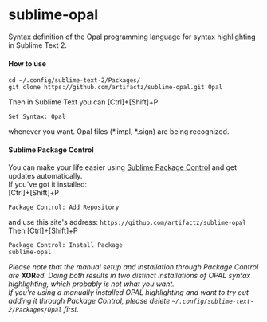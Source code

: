 sublime-opal
============

Syntax definition of the Opal programming language for syntax highlighting in Sublime Text 2.

#### How to use
```
cd ~/.config/sublime-text-2/Packages/
git clone https://github.com/artifactz/sublime-opal.git Opal
```
Then in Sublime Text you can [Ctrl]+[Shift]+P
```
Set Syntax: Opal
```
whenever you want. Opal files (*.impl, *.sign) are being recognized.

#### Sublime Package Control
You can make your life easier using [Sublime Package Control](https://sublime.wbond.net/installation) and get updates automatically.  
If you've got it installed:  
[Ctrl]+[Shift]+P
```
Package Control: Add Repository
```
and use this site's address: `https://github.com/artifactz/sublime-opal`  
Then [Ctrl]+[Shift]+P
```
Package Control: Install Package
sublime-opal
```
_Please note that the manual setup and installation through Package Control are_ **XOR**_ed. Doing both results in two distinct installations of OPAL syntax highlighting, which probably is not what you want._  
_If you're using a manually installed OPAL highlighting and want to try out adding it through Package Control, please delete `~/.config/sublime-text-2/Packages/Opal` first._

